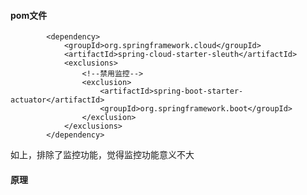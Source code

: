 #### pom文件
```$xslt
		<dependency>
			<groupId>org.springframework.cloud</groupId>
			<artifactId>spring-cloud-starter-sleuth</artifactId>
			<exclusions>
				<!--禁用监控-->
				<exclusion>
					<artifactId>spring-boot-starter-actuator</artifactId>
					<groupId>org.springframework.boot</groupId>
				</exclusion>
			</exclusions>
		</dependency>
```
如上，排除了监控功能，觉得监控功能意义不大


#### 原理


